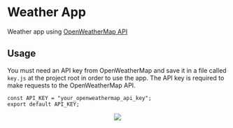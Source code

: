 # Weather App

Weather app using [OpenWeatherMap API](https://openweathermap.org/api)

## Usage
You must need an API key from OpenWeatherMap and save it in a file called `key.js` at the project root in order to use the app. The API key is required to make requests to the OpenWeatherMap API.


```
const API_KEY = "your_openweathermap_api_key";
export default API_KEY;
```

<div align="center">
  <img src="https://github.com/Lalitkumar4/weather-app/assets/64465383/94dca289-1a49-4658-9e44-4fd24c1fdab6"/>
</div>


